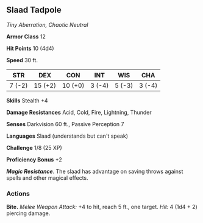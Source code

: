 ## Slaad Tadpole

_Tiny Aberration, Chaotic Neutral_

**Armor Class** 12

**Hit Points** 10 (4d4)

**Speed** 30 ft.

|  STR   |   DEX   |   CON   |  INT   |  WIS   |  CHA   |
| :----: | :-----: | :-----: | :----: | :----: | :----: |
| 7 (-2) | 15 (+2) | 10 (+0) | 3 (-4) | 5 (-3) | 3 (-4) |

**Skills** Stealth +4

**Damage Resistances** Acid, Cold, Fire, Lightning, Thunder

**Senses** Darkvision 60 ft., Passive Perception 7

**Languages** Slaad (understands but can't speak)

**Challenge** 1/8 (25 XP)

**Proficiency Bonus** +2

**_Magic Resistance_**. The slaad has advantage on saving throws against spells and other magical effects.

### **Actions**

**Bite.** _Melee Weapon Attack:_ +4 to hit, reach 5 ft., one target.
_Hit:_ 4 (1d4 + 2) piercing damage.
